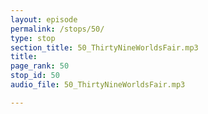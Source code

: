 ```yaml
---
layout: episode
permalink: /stops/50/
type: stop
section_title: 50_ThirtyNineWorldsFair.mp3
title: 
page_rank: 50
stop_id: 50
audio_file: 50_ThirtyNineWorldsFair.mp3

---
```

